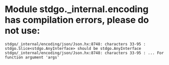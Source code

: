 # Module stdgo._internal.encoding has compilation errors, please do not use:
```
stdgo/_internal/encoding/json/Json.hx:8748: characters 33-95 : stdgo.Slice<stdgo.AnyInterface> should be stdgo.AnyInterface
stdgo/_internal/encoding/json/Json.hx:8748: characters 33-95 : ... For function argument 'args'

```

